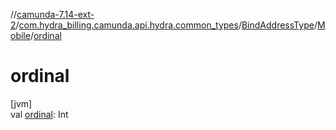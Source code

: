 //[camunda-7.14-ext-2](../../../../index.md)/[com.hydra_billing.camunda.api.hydra.common_types](../../index.md)/[BindAddressType](../index.md)/[Mobile](index.md)/[ordinal](ordinal.md)

# ordinal

[jvm]\
val [ordinal](ordinal.md): Int

